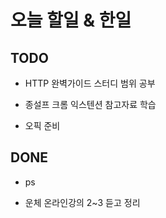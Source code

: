 # 오늘 할일 & 한일

## TODO

- HTTP 완벽가이드 스터디 범위 공부

- 종설프 크롬 익스텐션 참고자료 학습

- 오픽 준비

## DONE

- ps

- 운체 온라인강의 2~3 듣고 정리
